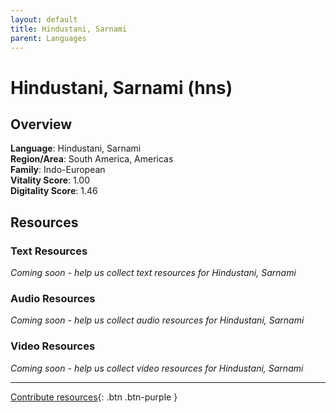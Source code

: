 ```yaml
---
layout: default
title: Hindustani, Sarnami
parent: Languages
---
```


# Hindustani, Sarnami (hns)

## Overview

**Language**: Hindustani, Sarnami  
**Region/Area**: South America, Americas  
**Family**: Indo-European  
**Vitality Score**: 1.00  
**Digitality Score**: 1.46  

## Resources

### Text Resources
*Coming soon - help us collect text resources for Hindustani, Sarnami*

### Audio Resources
*Coming soon - help us collect audio resources for Hindustani, Sarnami*

### Video Resources
*Coming soon - help us collect video resources for Hindustani, Sarnami*

---

[Contribute resources](https://fairtrain.github.io/){: .btn .btn-purple }
